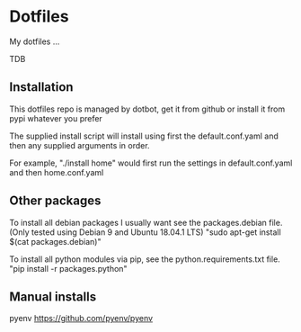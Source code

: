 # Dotfiles
My dotfiles ...

TDB

## Installation
This dotfiles repo is managed by dotbot, get it from github or install
it from pypi whatever you prefer

The supplied install script will install using first the
default.conf.yaml and then any supplied arguments in order.

For example, "./install home" would first run the settings in
default.conf.yaml and then home.conf.yaml


## Other packages

To install all debian packages I usually want see the packages.debian file.
(Only tested using Debian 9 and Ubuntu 18.04.1 LTS)
"sudo apt-get install $(cat packages.debian)"

To install all python modules via pip, see the python.requirements.txt file.
"pip install -r packages.python"


## Manual installs
pyenv https://github.com/pyenv/pyenv
